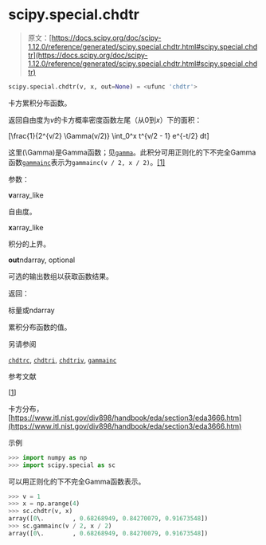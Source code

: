 # scipy.special.chdtr

> 原文：[https://docs.scipy.org/doc/scipy-1.12.0/reference/generated/scipy.special.chdtr.html#scipy.special.chdtr](https://docs.scipy.org/doc/scipy-1.12.0/reference/generated/scipy.special.chdtr.html#scipy.special.chdtr)

```py
scipy.special.chdtr(v, x, out=None) = <ufunc 'chdtr'>
```

卡方累积分布函数。

返回自由度为*v*的卡方概率密度函数左尾（从0到*x*）下的面积：

\[\frac{1}{2^{v/2} \Gamma(v/2)} \int_0^x t^{v/2 - 1} e^{-t/2} dt\]

这里\(\Gamma\)是Gamma函数；见[`gamma`](scipy.special.gamma.html#scipy.special.gamma "scipy.special.gamma")。此积分可用正则化的下不完全Gamma函数[`gammainc`](scipy.special.gammainc.html#scipy.special.gammainc "scipy.special.gammainc")表示为`gammainc(v / 2, x / 2)`。[[1]](#r45ed41524af8-1)

参数：

**v**array_like

自由度。

**x**array_like

积分的上界。

**out**ndarray, optional

可选的输出数组以获取函数结果。

返回：

标量或ndarray

累积分布函数的值。

另请参阅

[`chdtrc`](scipy.special.chdtrc.html#scipy.special.chdtrc "scipy.special.chdtrc"), [`chdtri`](scipy.special.chdtri.html#scipy.special.chdtri "scipy.special.chdtri"), [`chdtriv`](scipy.special.chdtriv.html#scipy.special.chdtriv "scipy.special.chdtriv"), [`gammainc`](scipy.special.gammainc.html#scipy.special.gammainc "scipy.special.gammainc")

参考文献

[[1](#id1)]

卡方分布，[https://www.itl.nist.gov/div898/handbook/eda/section3/eda3666.htm](https://www.itl.nist.gov/div898/handbook/eda/section3/eda3666.htm)

示例

```py
>>> import numpy as np
>>> import scipy.special as sc 
```

可以用正则化的下不完全Gamma函数表示。

```py
>>> v = 1
>>> x = np.arange(4)
>>> sc.chdtr(v, x)
array([0\.        , 0.68268949, 0.84270079, 0.91673548])
>>> sc.gammainc(v / 2, x / 2)
array([0\.        , 0.68268949, 0.84270079, 0.91673548]) 
```
